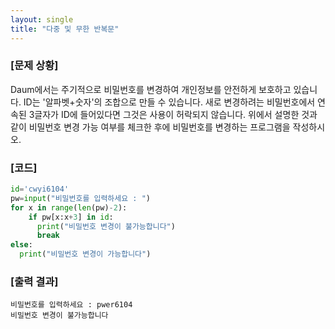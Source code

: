 ```yaml
---
layout: single
title: "다중 및 무한 반복문"
---
```

### [문제 상황]
Daum에서는 주기적으로 비밀번호를 변경하여 개인정보를 안전하게 보호하고 있습니다.
ID는 '알파벳+숫자'의 조합으로 만들 수 있습니다.
새로 변경하려는 비밀번호에서 연속된 3글자가 ID에 들어있다면 그것은 사용이 허락되지 않습니다.
위에서 설명한 것과 같이 비밀번호 변경 가능 여부를 체크한 후에 비밀번호를 변경하는 프로그램을 작성하시오.

### [코드]
~~~python
id='cwyi6104'
pw=input("비밀번호를 입력하세요 : ")
for x in range(len(pw)-2):
    if pw[x:x+3] in id:
      print("비밀번호 변경이 불가능합니다")
      break
else:
  print("비밀번호 변경이 가능합니다")
~~~

### [출력 결과]
~~~
비밀번호를 입력하세요 : pwer6104
비밀번호 변경이 불가능합니다
~~~  
